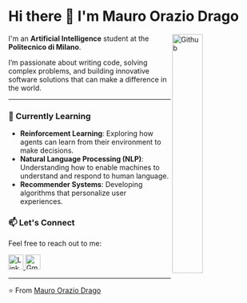 # Hi there 👋 I'm Mauro Orazio Drago

<img width="35%" align="right" alt="Github" src="https://user-images.githubusercontent.com/48678280/88862734-4903af80-d201-11ea-968b-9c939d88a37c.gif" />

I'm an  **Artificial Intelligence** student at the **Politecnico di Milano**. 

I’m passionate about writing code, solving complex problems, and building innovative software solutions that can make a difference in the world.

---

### 🌱 Currently Learning
- **Reinforcement Learning**: Exploring how agents can learn from their environment to make decisions.
- **Natural Language Processing (NLP)**: Understanding how to enable machines to understand and respond to human language.
- **Recommender Systems**: Developing algorithms that personalize user experiences.

### 📫 Let's Connect
Feel free to reach out to me:

<a href="https://linkedin/in/maurooraziodrago" target="_blank">
  <img src="https://img.icons8.com/?size=100&id=13930&format=png&color=000000" alt="LinkedIn Logo" width="30" height="30"/>
</a>
<a href="mailto:madratak@gmail.com" target="_blank">
  <img src="https://img.icons8.com/?size=100&id=37246&format=png&color=000000" alt="Gmail Logo" width="30" height="30"/>
</a>

---

⭐️ From [Mauro Orazio Drago](https://github.com/madratak)  
